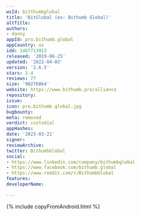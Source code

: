 ```yaml
---
wsId: bitthumbglobal
title: 'BitGlobal (ex: Bithumb Global)'
altTitle: 
authors:
- danny
appId: pro.bithumb.global
appCountry: us
idd: 1467713913
released: '2019-06-25'
updated: '2022-04-03'
version: '2.6.5'
stars: 2.4
reviews: 77
size: '90276864'
website: https://www.bithumb.pro/alliance
repository: 
issue: 
icon: pro.bithumb.global.jpg
bugbounty: 
meta: removed
verdict: custodial
appHashes: 
date: '2023-03-21'
signer: 
reviewArchive: 
twitter: BithumbGlobal
social:
- https://www.linkedin.com/company/bithumbglobal
- https://www.facebook.com/bithumb.global
- https://www.reddit.com/r/BithumbGlobal
features: 
developerName: 

---
```


{% include copyFromAndroid.html %}
